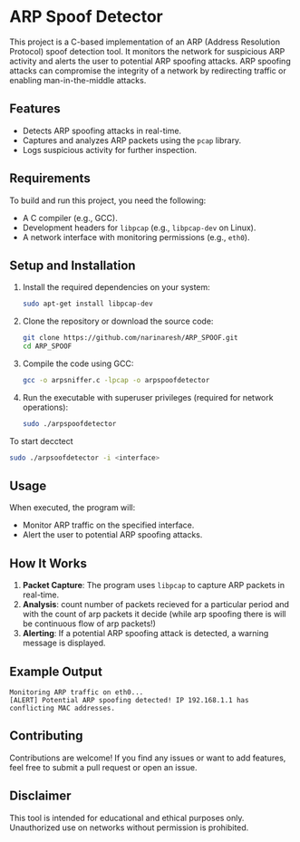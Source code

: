 # ARP Spoof Detector
This project is a C-based implementation of an ARP (Address Resolution Protocol) spoof detection tool. 
It monitors the network for suspicious ARP activity and alerts the user to potential ARP spoofing attacks. 
ARP spoofing attacks can compromise the integrity of a network by redirecting traffic or enabling man-in-the-middle attacks.

## Features

- Detects ARP spoofing attacks in real-time.
- Captures and analyzes ARP packets using the `pcap` library.
- Logs suspicious activity for further inspection.

## Requirements

To build and run this project, you need the following:
- A C compiler (e.g., GCC).
- Development headers for `libpcap` (e.g., `libpcap-dev` on Linux).
- A network interface with monitoring permissions (e.g., `eth0`).

## Setup and Installation

1. Install the required dependencies on your system:

   ```bash
   sudo apt-get install libpcap-dev
   ```

2. Clone the repository or download the source code:

   ```bash
   git clone https://github.com/narinaresh/ARP_SPOOF.git
   cd ARP_SPOOF
   ```

3. Compile the code using GCC:

   ```bash
   gcc -o arpsniffer.c -lpcap -o arpspoofdetector
   ```


4. Run the executable with superuser privileges (required for network operations):

   ```bash
   sudo ./arpspoofdetector 
   ```
 To start decctect 

 ```bash
sudo ./arpsoofdetector -i <interface>
```

## Usage

When executed, the program will:
   - Monitor ARP traffic on the specified interface.
   - Alert the user to potential ARP spoofing attacks.

## How It Works

1. **Packet Capture**: The program uses `libpcap` to capture ARP packets in real-time.
2. **Analysis**: count number of packets recieved for a particular period and with the count of arp packets it decide (while arp spoofing there is will be continuous flow of arp packets!) 
3. **Alerting**: If a potential ARP spoofing attack is detected, a warning message is displayed.

## Example Output

```
Monitoring ARP traffic on eth0...
[ALERT] Potential ARP spoofing detected! IP 192.168.1.1 has conflicting MAC addresses.
```

## Contributing

Contributions are welcome! If you find any issues or want to add features, feel free to submit a pull request or open an issue.

## Disclaimer

This tool is intended for educational and ethical purposes only. Unauthorized use on networks without permission is prohibited.

